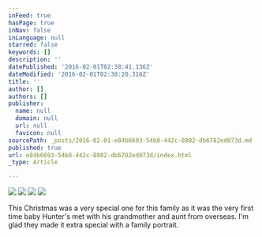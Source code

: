 ```yaml
---
inFeed: true
hasPage: true
inNav: false
inLanguage: null
starred: false
keywords: []
description: ''
datePublished: '2016-02-01T02:38:41.136Z'
dateModified: '2016-02-01T02:38:20.316Z'
title: ''
author: []
authors: []
publisher:
  name: null
  domain: null
  url: null
  favicon: null
sourcePath: _posts/2016-02-01-e84b6693-54b8-442c-8802-db6782ed073d.md
published: true
url: e84b6693-54b8-442c-8802-db6782ed073d/index.html
_type: Article

---
```

![](https://the-grid-user-content.s3-us-west-2.amazonaws.com/bdbf1574-4dce-4aa5-b2f3-6abda742a84f.jpg)
![](https://the-grid-user-content.s3-us-west-2.amazonaws.com/71722c38-cd78-4a68-8767-667762494c15.jpg)
![](https://the-grid-user-content.s3-us-west-2.amazonaws.com/ae2b0a56-682d-4e8a-aa30-e9d299db77c8.jpg)
![](https://the-grid-user-content.s3-us-west-2.amazonaws.com/163c09cf-b7f5-4c4b-8765-d79bd0e5da1d.jpg)

This Christmas was a very special one for this family as it was the very first time baby Hunter's met with his grandmother and aunt from overseas. I'm glad they made it extra special with a family portrait.